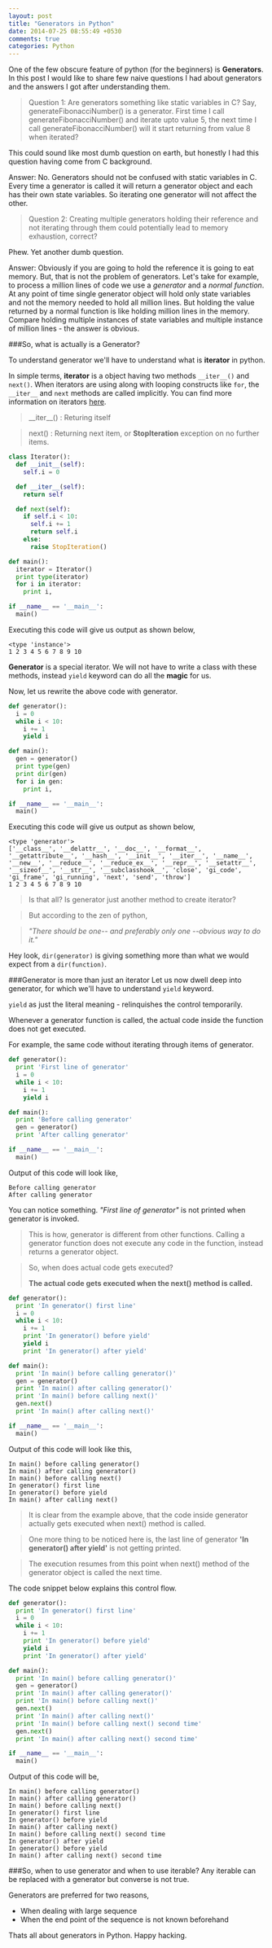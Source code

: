 ```yaml
---
layout: post
title: "Generators in Python"
date: 2014-07-25 08:55:49 +0530
comments: true
categories: Python
---
```

One of the few obscure feature of python (for the beginners) is __Generators__.  In this post I would like to share few naive questions I had about generators and the answers I got after understanding them.

>Question 1: Are generators something like static variables in C?  Say, generateFibonacciNumber() is a generator.   First time I call generateFibonacciNumber() and iterate upto value 5, the next time I call  generateFibonacciNumber() will it start returning from value 8 when iterated?

This could sound like most dumb question on earth, but honestly I had this question having come from C background.

Answer:  No. Generators should not be confused with static variables in C.  Every time a generator is called it will return a generator object and each has their own state variables.  So iterating one generator will not affect the other.

>Question 2: Creating multiple generators holding their reference and not iterating through them could potentially lead to memory exhaustion, correct?

Phew.  Yet another dumb question.

Answer: Obviously if you are going to hold the reference it is going to eat memory.  But, that is not the problem of generators.  Let's take for example, to process a million lines of code we use a _generator_ and a _normal function_.  At any point of time single generator object will hold only state variables and not the memory needed to hold all million lines.  But holding the value returned by a normal function is like holding million lines in the memory.  Compare holding multiple instances of state variables and multiple instance of million lines - the answer is obvious.

###So, what is actually is a Generator?

To understand generator we'll have to understand what is __iterator__ in python.

In simple terms, __iterator__ is a object having two methods `__iter__()` and `next()`.  When iterators are using along with looping constructs like `for`, the `__iter__` and `next` methods are called implicitly.
You can find more information on iterators [here](https://docs.python.org/2/library/stdtypes.html#iterator-types).
>\_\_iter__() : Returing itself

>next()  : Returning next item, or __StopIteration__ exception on no further items.

```python
class Iterator():
  def __init__(self):
    self.i = 0

  def __iter__(self):
    return self

  def next(self):
    if self.i < 10:
      self.i += 1
      return self.i
    else:
      raise StopIteration()

def main():
  iterator = Iterator()
  print type(iterator)
  for i in iterator:
    print i,

if __name__ == '__main__':
  main()
```

Executing this code will give us output as shown below,
```
<type 'instance'>
1 2 3 4 5 6 7 8 9 10
```
__Generator__ is a special iterator.  We will not have to write a class with these methods, instead `yield` keyword can do all the __magic__ for us.

Now, let us rewrite the above code with generator.

```python
def generator():
  i = 0
  while i < 10:
    i += 1
    yield i

def main():
  gen = generator()
  print type(gen)
  print dir(gen)
  for i in gen:
    print i,

if __name__ == '__main__':
  main()
```

Executing this code will give us output as shown below,
```
<type 'generator'>
['__class__', '__delattr__', '__doc__', '__format__', '__getattribute__', '__hash__', '__init__', '__iter__', '__name__', '__new__', '__reduce__', '__reduce_ex__', '__repr__', '__setattr__', '__sizeof__', '__str__', '__subclasshook__', 'close', 'gi_code', 'gi_frame', 'gi_running', 'next', 'send', 'throw']
1 2 3 4 5 6 7 8 9 10
```

> Is that all?  Is generator just another method to create iterator?

>But according to the zen of python,

>_"There should be one-- and preferably only one --obvious way to do it."_

Hey look, `dir(generator)` is giving something more than what we would expect from a `dir(function)`.

###Generator is more than just an iterator
Let us now dwell deep into generator, for which we'll have to understand `yield` keyword.

`yield` as just the literal meaning - relinquishes the control temporarily.

Whenever a generator function is called, the actual code
inside the function does not get executed.

For example, the same code without iterating through items of
generator.
```python
def generator():
  print 'First line of generator'
  i = 0
  while i < 10:
    i += 1
    yield i

def main():
  print 'Before calling generator'
  gen = generator()
  print 'After calling generator'

if __name__ == '__main__':
  main()
```
Output of this code will look like,
```
Before calling generator
After calling generator
```
You can notice something.  _"First line of generator"_ is
not printed when generator is invoked.  
>This is how, generator is different from other functions.  Calling a generator
>function does not execute any code in the function, instead returns a generator
>object.

>So, when does actual code gets executed?
>
>__The actual code gets executed when the next() method is called.__

```python
def generator():
  print 'In generator() first line'
  i = 0
  while i < 10:
    i += 1
    print 'In generator() before yield'
    yield i
    print 'In generator() after yield'

def main():
  print 'In main() before calling generator()'
  gen = generator()
  print 'In main() after calling generator()'
  print 'In main() before calling next()'
  gen.next()
  print 'In main() after calling next()'

if __name__ == '__main__':
  main()
```
Output of this code will look like this,
```
In main() before calling generator()
In main() after calling generator()
In main() before calling next()
In generator() first line
In generator() before yield
In main() after calling next()
```
>It is clear from the example above, that the code inside generator
>actually gets executed when next() method is called.

>One more thing to be noticed here is, the last line of generator
>__'In generator() after yield'__ is not getting printed.

>The execution resumes from this point when next() method of the generator
> object is called the next time.

The code snippet below explains this control flow.
```python
def generator():
  print 'In generator() first line'
  i = 0
  while i < 10:
    i += 1
    print 'In generator() before yield'
    yield i
    print 'In generator() after yield'

def main():
  print 'In main() before calling generator()'
  gen = generator()
  print 'In main() after calling generator()'
  print 'In main() before calling next()'
  gen.next()
  print 'In main() after calling next()'
  print 'In main() before calling next() second time'
  gen.next()
  print 'In main() after calling next() second time'

if __name__ == '__main__':
  main()
```
Output of this code will be,
```
In main() before calling generator()
In main() after calling generator()
In main() before calling next()
In generator() first line
In generator() before yield
In main() after calling next()
In main() before calling next() second time
In generator() after yield
In generator() before yield
In main() after calling next() second time
```
###So, when to use generator and when to use iterable?
Any iterable can be replaced with a generator but converse is not true.

Generators are preferred for two reasons,
* When dealing with large sequence
* When the end point of the sequence is not known beforehand

Thats all about generators in Python.  Happy hacking.
